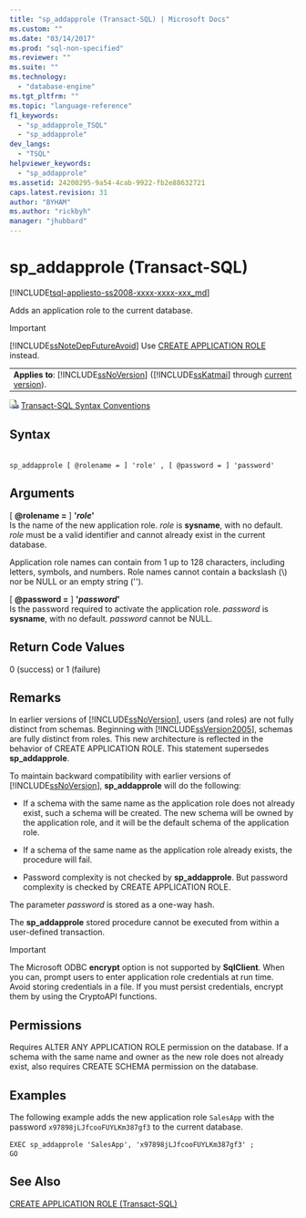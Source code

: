 ```yaml
---
title: "sp_addapprole (Transact-SQL) | Microsoft Docs"
ms.custom: ""
ms.date: "03/14/2017"
ms.prod: "sql-non-specified"
ms.reviewer: ""
ms.suite: ""
ms.technology: 
  - "database-engine"
ms.tgt_pltfrm: ""
ms.topic: "language-reference"
f1_keywords: 
  - "sp_addapprole_TSQL"
  - "sp_addapprole"
dev_langs: 
  - "TSQL"
helpviewer_keywords: 
  - "sp_addapprole"
ms.assetid: 24200295-9a54-4cab-9922-fb2e88632721
caps.latest.revision: 31
author: "BYHAM"
ms.author: "rickbyh"
manager: "jhubbard"
---
```

# sp_addapprole (Transact-SQL)
[!INCLUDE[tsql-appliesto-ss2008-xxxx-xxxx-xxx_md](../../includes/tsql-appliesto-ss2008-xxxx-xxxx-xxx-md.md)]

  Adds an application role to the current database.  
  
> [!IMPORTANT]  
>  [!INCLUDE[ssNoteDepFutureAvoid](../../includes/ssnotedepfutureavoid-md.md)] Use [CREATE APPLICATION ROLE](../../t-sql/statements/create-application-role-transact-sql.md) instead.  
  
||  
|-|  
|**Applies to**: [!INCLUDE[ssNoVersion](../../includes/ssnoversion-md.md)] ([!INCLUDE[ssKatmai](../../includes/sskatmai-md.md)] through [current version](http://go.microsoft.com/fwlink/p/?LinkId=299658)).|  
  
 ![Topic link icon](../../database-engine/configure-windows/media/topic-link.gif "Topic link icon") [Transact-SQL Syntax Conventions](../../t-sql/language-elements/transact-sql-syntax-conventions-transact-sql.md)  
  
## Syntax  
  
```  
  
sp_addapprole [ @rolename = ] 'role' , [ @password = ] 'password'  
```  
  
## Arguments  
 [ **@rolename =** ] **'***role***'**  
 Is the name of the new application role. *role* is **sysname**, with no default. *role* must be a valid identifier and cannot already exist in the current database.  
  
 Application role names can contain from 1 up to 128 characters, including letters, symbols, and numbers. Role names cannot contain a backslash (\\) nor be NULL or an empty string ('').  
  
 [ **@password =** ] **'***password***'**  
 Is the password required to activate the application role. *password* is **sysname**, with no default. *password* cannot be NULL.  
  
## Return Code Values  
 0 (success) or 1 (failure)  
  
## Remarks  
 In earlier versions of [!INCLUDE[ssNoVersion](../../includes/ssnoversion-md.md)], users (and roles) are not fully distinct from schemas. Beginning with [!INCLUDE[ssVersion2005](../../includes/ssversion2005-md.md)], schemas are fully distinct from roles. This new architecture is reflected in the behavior of CREATE APPLICATION ROLE. This statement supersedes **sp_addapprole**.  
  
 To maintain backward compatibility with earlier versions of [!INCLUDE[ssNoVersion](../../includes/ssnoversion-md.md)], **sp_addapprole** will do the following:  
  
-   If a schema with the same name as the application role does not already exist, such a schema will be created. The new schema will be owned by the application role, and it will be the default schema of the application role.  
  
-   If a schema of the same name as the application role already exists, the procedure will fail.  
  
-   Password complexity is not checked by **sp_addapprole**. But password complexity is checked by CREATE APPLICATION ROLE.  
  
 The parameter *password* is stored as a one-way hash.  
  
 The **sp_addapprole** stored procedure cannot be executed from within a user-defined transaction.  
  
> [!IMPORTANT]  
>  The Microsoft ODBC **encrypt** option is not supported by **SqlClient**. When you can, prompt users to enter application role credentials at run time. Avoid storing credentials in a file. If you must persist credentials, encrypt them by using the CryptoAPI functions.  
  
## Permissions  
 Requires ALTER ANY APPLICATION ROLE permission on the database. If a schema with the same name and owner as the new role does not already exist, also requires CREATE SCHEMA permission on the database.  
  
## Examples  
 The following example adds the new application role `SalesApp` with the password `x97898jLJfcooFUYLKm387gf3` to the current database.  
  
```  
EXEC sp_addapprole 'SalesApp', 'x97898jLJfcooFUYLKm387gf3' ;  
GO  
```  
  
## See Also  
 [CREATE APPLICATION ROLE &#40;Transact-SQL&#41;](../../t-sql/statements/create-application-role-transact-sql.md)  
  
  